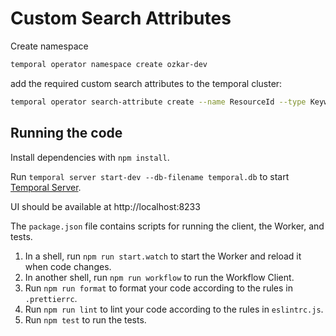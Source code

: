 # Custom Search Attributes

Create namespace 
```bash
temporal operator namespace create ozkar-dev
```
add the required custom search attributes to the temporal cluster:

```bash
temporal operator search-attribute create --name ResourceId --type Keyword --namespace ozkar-dev && temporal operator search-attribute create --name PublicKey --type Keyword --namespace ozkar-dev
```


## Running the code

Install dependencies with `npm install`.

Run `temporal server start-dev --db-filename temporal.db` to start [Temporal Server](https://github.com/temporalio/cli/#installation).

UI should be available at http://localhost:8233

The `package.json` file contains scripts for running the client, the Worker, and tests.

1. In a shell, run `npm run start.watch` to start the Worker and reload it when code changes.
1. In another shell, run `npm run workflow` to run the Workflow Client.
1. Run `npm run format` to format your code according to the rules in `.prettierrc`.
1. Run `npm run lint` to lint your code according to the rules in `eslintrc.js`.
1. Run `npm test` to run the tests.

